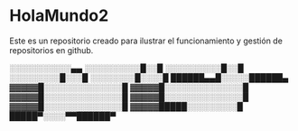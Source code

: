 # HolaMundo2
Este es un repositorio creado para ilustrar el funcionamiento y gestión de repositorios en github.

░░░░░░░░░░░▄▄
░░░░░░░░░░█░░█
░░░░░░░░░░█░░█
░░░░░░░░░█░░░█
░░░░░░░░█░░░░█
██████▄▄█░░░░░██████▄
▓▓▓▓▓█░░░░░░░░░░░░░░█
▓▓▓▓▓█░░░░░░░░░░░░░░█
▓▓▓▓▓█░░░░░░░░░░░░░░█
▓▓▓▓▓█░░░░░░░░░░░░░░█
▓▓▓▓▓█░░░░░░░░░░░░░░█
▓▓▓▓▓█████░░░░░░░░░█
█████▀░░░░▀▀██████▀

